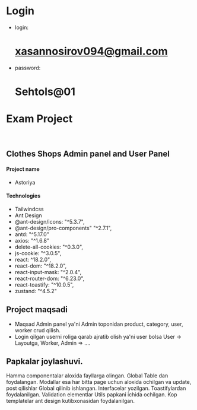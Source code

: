 # Login 
 - login: <h1>xasannosirov094@gmail.com</h1>
 - password: <h1>Sehtols@01</h1>



# Exam Project
<br>

## Clothes Shops Admin panel and User Panel


#### Project name
  - Astoriya

#### Technologies
  - Tailwindcss
  - Ant Design
  - @ant-design/icons: "^5.3.7",
  - @ant-design/pro-components" "^2.7.1",
  - antd: "^5.17.0"
  - axios: "^1.6.8"
  - delete-all-cookies: "^0.3.0",
  - js-cookie: "^3.0.5",
  - react: ^18.2.0",
  - react-dom: "^18.2.0",
  - react-input-mask: "^2.0.4",
  - react-router-dom: "^6.23.0",
  - react-toastify: "^10.0.5",
  - zustand: "^4.5.2"

## Project maqsadi 
  - Maqsad Admin panel ya'ni Admin toponidan product, category, user, worker crud qilish. 
  - Login qilgan userni roliga qarab ajratib olish ya'ni user bolsa User -> Layoutga, Worker, Admin => ....


## Papkalar joylashuvi.

  Hamma componentalar aloxida fayllarga olingan. Global Table dan foydalangan.
  Modallar esa har bitta page uchun aloxida ochilgan va update, post qilishlar Global qilinib ishlangan.
  Interfacelar yozilgan. 
  Toastifylardan foydalanilgan.
  Validation elementlar Utils papkani ichida ochilgan. 
  Kop templatelar ant design kutibxonasidan foydalanilgan.

